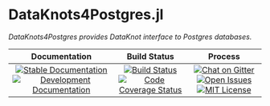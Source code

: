 # DataKnots4Postgres.jl

*DataKnots4Postgres provides DataKnot interface to
Postgres databases.*

**Documentation** | **Build Status** | **Process**
:---: | :---: | :---:
[![Stable Documentation][doc-rel-img]][doc-rel-url] [![Development Documentation][doc-dev-img]][doc-dev-url] | [![Build Status][ci-img]][ci-url] [![Code Coverage Status][codecov-img]][codecov-url] | [![Chat on Gitter][gitter-img]][gitter-url] [![Open Issues][issues-img]][issues-url] [![MIT License][license-img]][license-url]


[ci-img]: https://github.com/MechanicalRabbit/DataKnots4Postgres.jl/workflows/CI/badge.svg
[ci-url]: https://github.com/MechanicalRabbit/DataKnots4Postgres.jl/actions?query=workflow%3ACI+branch%3Amaster
[codecov-img]: https://codecov.io/gh/MechanicalRabbit/DataKnots4Postgres.jl/branch/master/graph/badge.svg
[codecov-url]: https://codecov.io/gh/MechanicalRabbit/DataKnots4Postgres.jl
[issues-img]: https://img.shields.io/github/issues/MechanicalRabbit/DataKnots4Postgres.jl.svg
[issues-url]: https://github.com/MechanicalRabbit/DataKnots4Postgres.jl/issues
[doc-dev-img]: https://img.shields.io/badge/docs-dev-blue.svg
[doc-rel-img]: https://img.shields.io/badge/docs-stable-green.svg
[doc-dev-url]: https://mechanicalrabbit.github.io/DataKnots4Postgres.jl/dev/
[doc-rel-url]: https://mechanicalrabbit.github.io/DataKnots4Postgres.jl/stable/
[license-img]: https://img.shields.io/badge/license-MIT-brightgreen.svg
[license-url]: https://raw.githubusercontent.com/MechanicalRabbit/DataKnots4Postgres.jl/master/LICENSE.md
[gitter-img]: https://img.shields.io/gitter/room/rbt-lang/rbt-proto.svg?color=%23753a88
[gitter-url]: https://gitter.im/rbt-lang/rbt-proto/
